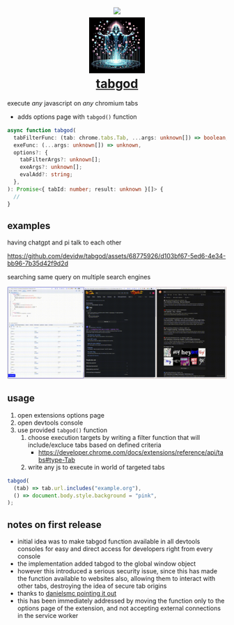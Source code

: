 <h1 align="center">
  <a href="https://chromewebstore.google.com/detail/hllgifenolhiihoihflfghkfaefpjdbg">
    <img src="https://storage.googleapis.com/web-dev-uploads/image/WlD8wC6g8khYWPJUsQceQkhXSlv1/UV4C4ybeBTsZt43U4xis.png" width="128">
    <br />
    <img src="./tabgod.png" width="128" height="128" />
    <br />
    tabgod
  </a>
</h1>

execute _any_ javascript on _any_ chromium tabs

- adds options page with `tabgod()` function

```ts
async function tabgod(
  tabFilterFunc: (tab: chrome.tabs.Tab, ...args: unknown[]) => boolean,
  exeFunc: (...args: unknown[]) => unknown,
  options?: {
    tabFilterArgs?: unknown[];
    exeArgs?: unknown[];
    evalAdd?: string;
  },
): Promise<{ tabId: number; result: unknown }[]> {
  //
}
```

## examples

having chatgpt and pi talk to each other

https://github.com/devidw/tabgod/assets/68775926/d103bf67-5ed6-4e34-bb96-7b35d42f9d2d

searching same query on multiple search engines

![](./examples/search/demo.gif)

## usage

1. open extensions options page
2. open devtools console
3. use provided `tabgod()` function
   1. choose execution targets by writing a filter function that will
      include/excluce tabs based on defined criteria
      - https://developer.chrome.com/docs/extensions/reference/api/tabs#type-Tab
   2. write any js to execute in world of targeted tabs

```js
tabgod(
  (tab) => tab.url.includes("example.org"),
  () => document.body.style.background = "pink",
);
```

## notes on first release

- initial idea was to make tabgod function available in all devtools consoles
  for easy and direct access for developers right from every console
- the implementation added tabgod to the global window object
- however this introduced a serious security issue, since this has made the
  function available to websites also, allowing them to interact with other tabs,
  destroying the idea of secure tab origins
- thanks to
  [danielsmc pointing it out](https://github.com/devidw/tabgod/issues/1#issue-2124285330)
- this has been immediately addressed by moving the function only to the options
  page of the extension, and not accepting external connections in the service
  worker
